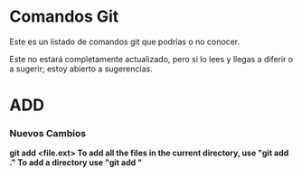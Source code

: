 # Comandos Git
Este es un listado de comandos git que podrías o no conocer.

Este no estará completamente actualizado, pero si lo lees y llegas a diferir o a sugerir; estoy abierto a sugerencias.

<h1>ADD</h1>
<h3>Nuevos Cambios</h3>

<b> git add <file.ext> </b>
<b>
  To add all the files in the current directory, use "git add ."
  To add a directory use "git add <directory>"
</b>  
